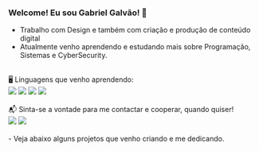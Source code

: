 ### Welcome! Eu sou Gabriel Galvão! 🖖

- Trabalho com Design e também com criação e produção de conteúdo digital
- Atualmente venho aprendendo e estudando mais sobre Programação, Sistemas e CyberSecurity.

<br>
🖥 Linguagens que venho aprendendo:
<div> 
  <a target="_blank"><img src="https://img.shields.io/badge/Python-3776AB?style=for-the-badge&logo=python&logoColor=white" target="_blank"></a>
  <a target="_blank"><img src="https://img.shields.io/badge/HTML5-E34F26?style=for-the-badge&logo=html5&logoColor=white" target="_blank"></a>
  <a target="_blank"><img src="https://img.shields.io/badge/CSS3-1572B6?style=for-the-badge&logo=css3&logoColor=white" target="_blank"></a>
  <a target="_blank"><img src="https://img.shields.io/badge/JavaScript-323330?style=for-the-badge&logo=javascript&logoColor=F7DF1E" target="_blank"></a>
</div>

<br>
📬 Sinta-se a vontade para me contactar e cooperar, quando quiser!
<div> 
  <a href="https://www.linkedin.com/in/gabriel-galvao-g15/" target="_blank"><img src="https://img.shields.io/badge/LinkedIn-0077B5?style=for-the-badge&logo=linkedin&logoColor=white" target="_blank"></a>
  <a href="behance.net/gabrielgalvao15" target="_blank"><img src="https://img.shields.io/badge/Portifólio-000000?style=for-the-badge&logo=About.me&logoColor=white" target="_blank"></a>
</div>

<br>
- Veja abaixo alguns projetos que venho criando e me dedicando. 

